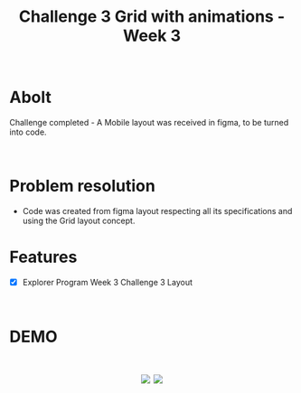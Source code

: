 <div align="center">
    <h1> Challenge 3 Grid with animations - Week 3 </h1>
</div>


<br>

# Abolt

<p>Challenge completed - A Mobile layout was received in figma, to be turned into code. </p>

<br>

# Problem resolution

* Code was created from figma layout respecting all its specifications and using the Grid layout concept.

# Features 
- [x] Explorer Program Week 3 Challenge 3 Layout

<br>


# DEMO 

<h1 align="center">
    <img src="./images/SpaceCreamDesktop.gif">
    <img src="./images/SpaceCreamMobile.gif">
    
</h1>
